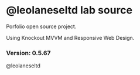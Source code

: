 # @leolaneseltd lab source

Porfolio open source project. 

Using Knockout MVVM and Responsive Web Design.

### Version: 0.5.67

@leolaneseltd